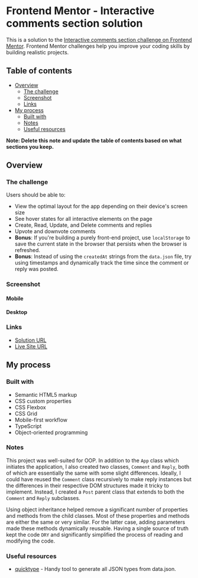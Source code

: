 # Frontend Mentor - Interactive comments section solution

This is a solution to the [Interactive comments section challenge on Frontend Mentor](https://www.frontendmentor.io/challenges/interactive-comments-section-iG1RugEG9). Frontend Mentor challenges help you improve your coding skills by building realistic projects.

## Table of contents

- [Overview](#overview)
  - [The challenge](#the-challenge)
  - [Screenshot](#screenshot)
  - [Links](#links)
- [My process](#my-process)
  - [Built with](#built-with)
  - [Notes](#notes)
  - [Useful resources](#useful-resources)

**Note: Delete this note and update the table of contents based on what sections you keep.**

## Overview

### The challenge

Users should be able to:

- View the optimal layout for the app depending on their device's screen size
- See hover states for all interactive elements on the page
- Create, Read, Update, and Delete comments and replies
- Upvote and downvote comments
- **Bonus**: If you're building a purely front-end project, use `localStorage` to save the current state in the browser that persists when the browser is refreshed.
- **Bonus**: Instead of using the `createdAt` strings from the `data.json` file, try using timestamps and dynamically track the time since the comment or reply was posted.

### Screenshot

#### Mobile

#### Desktop

### Links

- [Solution URL](https://your-solution-url.com)
- [Live Site URL](https://hqz3.github.io/fem-interactive-comments-section/)

## My process

### Built with

- Semantic HTML5 markup
- CSS custom properties
- CSS Flexbox
- CSS Grid
- Mobile-first workflow
- TypeScript
- Object-oriented programming

### Notes

This project was well-suited for OOP. In addition to the `App` class which initiates the application, I also created two classes, `Comment` and `Reply`, both of which are essentially the same with some slight differences. Ideally, I could have reused the `Comment` class recursively to make reply instances but the differences in their respective DOM structures made it tricky to implement. Instead, I created a `Post` parent class that extends to both the `Comment` and `Reply` subclasses.

Using object inheritance helped remove a significant number of properties and methods from the child classes. Most of these properties and methods are either the same or very similar. For the latter case, adding parameters made these methods dynamically reusable. Having a single source of truth kept the code `DRY` and significantly simplified the process of reading and modifying the code.

### Useful resources

- [quicktype](https://quicktype.io/) - Handy tool to generate all JSON types from data.json.
